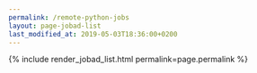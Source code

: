 ```yaml
---
permalink: /remote-python-jobs
layout: page-jobad-list
last_modified_at: 2019-05-03T18:36:00+0200
---
```

{% include render_jobad_list.html permalink=page.permalink %}
